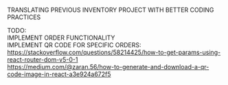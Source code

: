 TRANSLATING PREVIOUS INVENTORY PROJECT WITH BETTER CODING PRACTICES <br/>

TODO: <br/>
IMPLEMENT ORDER FUNCTIONALITY <br/>
IMPLEMENT QR CODE FOR SPECIFIC ORDERS: <br/>
https://stackoverflow.com/questions/58214425/how-to-get-params-using-react-router-dom-v5-0-1 <br/>
https://medium.com/@zaran.56/how-to-generate-and-download-a-qr-code-image-in-react-a3e924a672f5 <br/>
